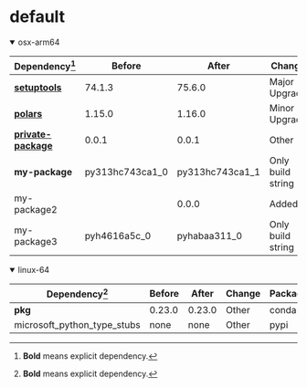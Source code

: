 # default

<details open>
<summary>osx-arm64</summary>

|Dependency[^1]|Before|After|Change|Package|
|-|-|-|-|-|
|[**setuptools**](https://pypi.org/project/setuptools)|74.1.3|75.6.0|Major Upgrade|pypi|
|[**polars**](https://prefix.dev/channels/conda-forge/packages/polars)|1.15.0|1.16.0|Minor Upgrade|conda|
|[**private-package**](https://prefix.dev/channels/setup-pixi-test/packages/private-package)|0.0.1|0.0.1|Other|conda|
|**my-package**|py313hc743ca1_0|py313hc743ca1_1|Only build string|conda|
|my-package2||0.0.0|Added|conda|
|my-package3|pyh4616a5c_0|pyhabaa311_0|Only build string|conda|

</details>

<details open>
<summary>linux-64</summary>

|Dependency[^1]|Before|After|Change|Package|
|-|-|-|-|-|
|**pkg**|0.23.0|0.23.0|Other|conda|
|microsoft_python_type_stubs|none|none|Other|pypi|

</details>

[^1]: **Bold** means explicit dependency.
[^2]: Dependency got downgraded.
